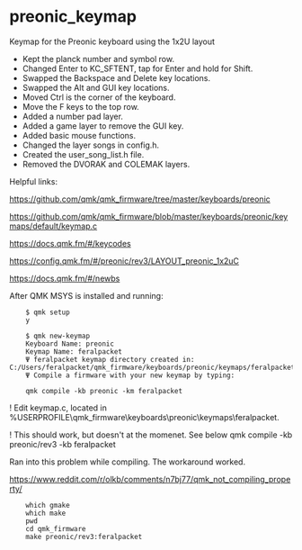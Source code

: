 # preonic_keymap
Keymap for the Preonic keyboard using the 1x2U layout

- Kept the planck number and symbol row.
- Changed Enter to KC_SFTENT, tap for Enter and hold for Shift.
- Swapped the Backspace and Delete key locations.
- Swapped the Alt and GUI key locations.
- Moved Ctrl is the corner of the keyboard.
- Move the F keys to the top row.
- Added a number pad layer.
- Added a game layer to remove the GUI key.
- Added basic mouse functions.
- Changed the layer songs in config.h.
- Created the user_song_list.h file.
- Removed the DVORAK and COLEMAK layers.


Helpful links: 

https://github.com/qmk/qmk_firmware/tree/master/keyboards/preonic 

https://github.com/qmk/qmk_firmware/blob/master/keyboards/preonic/keymaps/default/keymap.c 

https://docs.qmk.fm/#/keycodes 

https://config.qmk.fm/#/preonic/rev3/LAYOUT_preonic_1x2uC 

https://docs.qmk.fm/#/newbs 



After QMK MSYS is installed and running:

        $ qmk setup
        y

        $ qmk new-keymap
        Keyboard Name: preonic
        Keymap Name: feralpacket
        Ψ feralpacket keymap directory created in: C:/Users/feralpacket/qmk_firmware/keyboards/preonic/keymaps/feralpacket
        Ψ Compile a firmware with your new keymap by typing:

        qmk compile -kb preonic -km feralpacket

! Edit keymap.c, located in %USERPROFILE\qmk_firmware\keyboards\preonic\keymaps\feralpacket.

! This should work, but doesn't at the momenet.  See below
        qmk compile -kb preonic/rev3 -kb feralpacket



Ran into this problem while compiling. The workaround worked.

https://www.reddit.com/r/olkb/comments/n7bj77/qmk_not_compiling_property/

        which gmake
        which make
        pwd
        cd qmk_firmware
        make preonic/rev3:feralpacket
